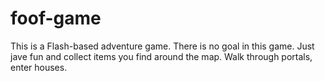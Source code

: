 # foof-game

This is a Flash-based adventure game. There is no goal in this game. Just jave fun and collect items you find around the map. Walk through portals, enter houses.
